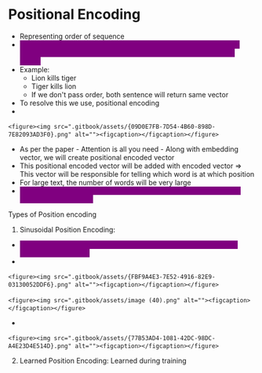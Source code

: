 # Positional Encoding

* Representing order of sequence
* <mark style="color:purple;background-color:purple;">**Major advantage of using transformer is that it can process all the word tokens parallelly but it lacks the sequential structure of the words**</mark>
* Example:
  * Lion kills tiger
  * Tiger kills lion
  * If we don't pass order, both sentence will return same vector
* To resolve this we use, positional encoding
*

    <figure><img src=".gitbook/assets/{09D0E7FB-7D54-4B60-898D-7E82093AD3F0}.png" alt=""><figcaption></figcaption></figure>
* As per the paper - Attention is all you need - Along with embedding vector, we will create positional encoded vector
* This positional encoded vector will be added with encoded vector ⇒ This vector will be responsible for telling which word is at which position
* For large text, the number of words will be very large
* <mark style="color:purple;background-color:purple;">**Added only to encoder 1, output of encoder 1 will be propagated to subsequent encoders**</mark>

Types of Position encoding&#x20;

1. Sinusoidal Position Encoding:

* <mark style="color:purple;background-color:purple;">**It uses sine and cosine function of different frequencies to create positional encodings**</mark>
*

    <figure><img src=".gitbook/assets/{FBF9A4E3-7E52-4916-82E9-03130052DDF6}.png" alt=""><figcaption></figcaption></figure>

    <figure><img src=".gitbook/assets/image (40).png" alt=""><figcaption></figcaption></figure>
*

    <figure><img src=".gitbook/assets/{77B53AD4-1081-42DC-98DC-A4E23D4E514D}.png" alt=""><figcaption></figcaption></figure>

2. Learned Position Encoding: Learned during training
